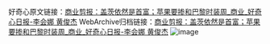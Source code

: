 好奇心原文链接：[商业剪报：盖茨依然是首富；苹果要掺和巴黎时装周_商业_好奇心日报-李会娜 黄俊杰](https://www.qdaily.com/articles/2658.html)
WebArchive归档链接：[商业剪报：盖茨依然是首富；苹果要掺和巴黎时装周_商业_好奇心日报-李会娜 黄俊杰](http://web.archive.org/web/20190623151318/https://www.qdaily.com/articles/2658.html)
![image](http://ww3.sinaimg.cn/large/007d5XDply1g3v6g6moglj30u04coqv5)